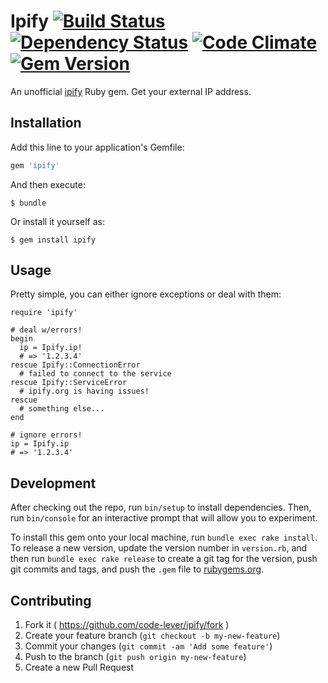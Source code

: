 # Ipify [![Build Status](https://travis-ci.org/code-lever/ipify-gem.png)](https://travis-ci.org/code-lever/ipify-gem) [![Dependency Status](https://gemnasium.com/code-lever/ipify-gem.png)](https://gemnasium.com/code-lever/ipify-gem) [![Code Climate](https://codeclimate.com/github/code-lever/ipify-gem.png)](https://codeclimate.com/github/code-lever/ipify-gem) [![Gem Version](https://badge.fury.io/rb/ipify.svg)](http://badge.fury.io/rb/ipify)

An unofficial [ipify](http://ipify.org) Ruby gem.  Get your external IP address.

## Installation

Add this line to your application's Gemfile:

```ruby
gem 'ipify'
```

And then execute:

    $ bundle

Or install it yourself as:

    $ gem install ipify

## Usage

Pretty simple, you can either ignore exceptions or deal with them:

```
require 'ipify'

# deal w/errors!
begin
  ip = Ipify.ip!
  # => '1.2.3.4'
rescue Ipify::ConnectionError
  # failed to connect to the service
rescue Ipify::ServiceError
  # ipify.org is having issues!
rescue
  # something else...
end

# ignore errors!
ip = Ipify.ip
# => '1.2.3.4'
```

## Development

After checking out the repo, run `bin/setup` to install dependencies. Then, run `bin/console` for an interactive prompt that will allow you to experiment.

To install this gem onto your local machine, run `bundle exec rake install`. To release a new version, update the version number in `version.rb`, and then run `bundle exec rake release` to create a git tag for the version, push git commits and tags, and push the `.gem` file to [rubygems.org](https://rubygems.org).

## Contributing

1. Fork it ( https://github.com/code-lever/ipify/fork )
2. Create your feature branch (`git checkout -b my-new-feature`)
3. Commit your changes (`git commit -am 'Add some feature'`)
4. Push to the branch (`git push origin my-new-feature`)
5. Create a new Pull Request
